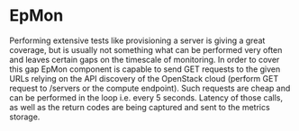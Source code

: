 # EpMon

Performing extensive tests like provisioning a server is giving a great
coverage, but is usually not something what can be performed very often and
leaves certain gaps on the timescale of monitoring. In order to cover this gap
EpMon component is capable to send GET requests to the given URLs relying on
the API discovery of the OpenStack cloud (perform GET request to /servers or
the compute endpoint). Such requests are cheap and can be performed in the loop
i.e. every 5 seconds. Latency of those calls, as well as the return codes are
being captured and sent to the metrics storage.
